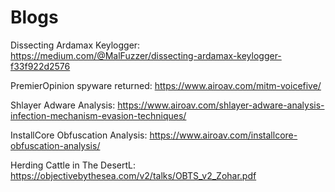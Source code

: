 # Blogs

Dissecting Ardamax Keylogger: https://medium.com/@MalFuzzer/dissecting-ardamax-keylogger-f33f922d2576

PremierOpinion spyware returned: https://www.airoav.com/mitm-voicefive/

Shlayer Adware Analysis: https://www.airoav.com/shlayer-adware-analysis-infection-mechanism-evasion-techniques/

InstallCore Obfuscation Analysis: https://www.airoav.com/installcore-obfuscation-analysis/

Herding Cattle in The DesertL: https://objectivebythesea.com/v2/talks/OBTS_v2_Zohar.pdf
